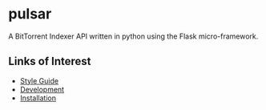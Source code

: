 # pulsar
A BitTorrent Indexer API written in python using the Flask micro-framework.

## Links of Interest
* [Style Guide](docs/source/code/style.rst)  
* [Development](docs/source/code/hacking.rst)  
* [Installation](docs/source/code/installation.rst)  
